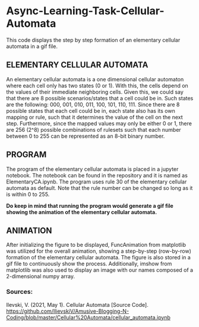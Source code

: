 # Async-Learning-Task-Cellular-Automata

This code displays the step by step formation of an elementary cellular automata in a gif file.

## ELEMENTARY CELLULAR AUTOMATA

An elementary cellular automata is a one dimensional cellular automaton where each cell only has two states (0 or 1). With this, the cells depend on the values of their immediate neighboring cells. Given this, we could say that there are 8 possible scenarios/states that a cell could be in. Such states are the following: 000, 001, 010, 011, 100, 101, 110, 111. Since there are 8 possible states that each cell could be in, each state also has its own mapping or rule, such that it determines the value of the cell on the next step. Furthermore, since the mapped values may only be either 0 or 1, there are 256 (2^8) possible combinations of rulesets such that each number between 0 to 255 can be represented as an 8-bit binary number.

## PROGRAM

The program of the elementary cellular automata is placed in a jupyter notebook. The notebook can be found in the repository and it is named as ElementaryCA.ipynb. The program uses rule 30 of the elementary cellular automata as default. Note that the rule number can be changed so long as it is within 0 to 255. 

**Do keep in mind that running the program would generate a gif file showing the animation of the elementary cellular automata.**

## ANIMATION

After initializing the figure to be displayed, FuncAnimation from matplotlib was utilized for the overall animation, showing a step-by-step (row-by-row) formation of the elementary cellular automata. The figure is also stored in a gif file to continuously show the process. Additionally, imshow from matplotlib was also used to display an image with our names composed of a 2-dimensional numpy array. 

### Sources:
Ilevski, V. (2021, May 1). Cellular Automata [Source Code]. https://github.com/IlievskiV/Amusive-Blogging-N-Coding/blob/master/Cellular%20Automata/cellular_automata.ipynb
